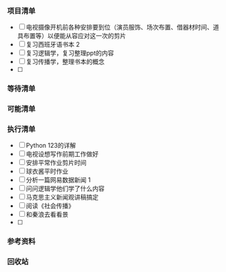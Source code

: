 ### 项目清单

- [ ] 电视摄像开机前各种安排要到位（演员服饰、场次布置、借器材时间、道具布置等）以便能从容应对这一次的剪片
- [ ] 复习西班牙语书本 2
- [ ] 复习逻辑学，复习整理ppt的内容
- [ ] 复习传播学，整理书本的概念
- [ ] 

### 等待清单

### 可能清单

### 执行清单

- [ ] Python 123的详解
- [ ] 电视设想写作前期工作做好
- [ ] 安排平常作业剪片时间
- [ ] 球衣酱平时作业
- [ ] 分析一篇网易数据新闻 1
- [ ] 问问逻辑学他们学了什么内容
- [ ] 马克思主义新闻观讲稿搞定
- [ ] 阅读《社会传播》
- [ ] 和秦浪去看看景
- [ ] 

### 参考资料

### 回收站

